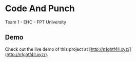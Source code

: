 # Code And Punch

Team 1 - EHC - FPT University

## Demo

Check out the live demo of this project at [http://n1ghtf4ll.xyz/](http://n1ghtf4ll.xyz/).
